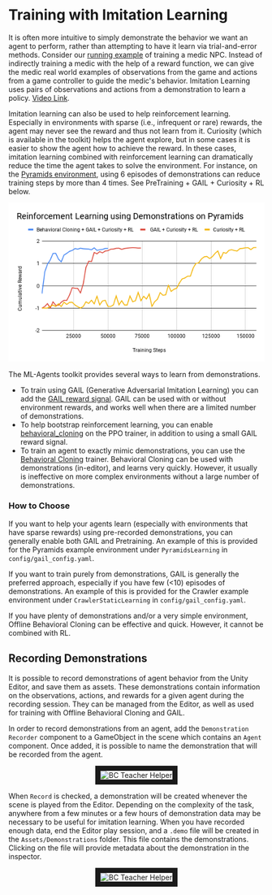 # Training with Imitation Learning

It is often more intuitive to simply demonstrate the behavior we want an agent
to perform, rather than attempting to have it learn via trial-and-error methods.
Consider our
[running example](ML-Agents-Overview.md#running-example-training-npc-behaviors)
of training a medic NPC. Instead of indirectly training a medic with the help
of a reward function, we can give the medic real world examples of observations
from the game and actions from a game controller to guide the medic's behavior.
Imitation Learning uses pairs of observations and actions from
a demonstration to learn a policy. [Video Link](https://youtu.be/kpb8ZkMBFYs).

Imitation learning can also be used to help reinforcement learning. Especially in
environments with sparse (i.e., infrequent or rare) rewards, the agent may never see
the reward and thus not learn from it. Curiosity (which is available in the toolkit)
helps the agent explore, but in some cases
it is easier to show the agent how to achieve the reward. In these cases,
imitation learning combined with reinforcement learning can dramatically
reduce the time the agent takes to solve the environment.
For instance, on the [Pyramids environment](Learning-Environment-Examples.md#pyramids),
using 6 episodes of demonstrations can reduce training steps by more than 4 times.
See PreTraining + GAIL + Curiosity + RL below.

<p align="center">
  <img src="images/mlagents-ImitationAndRL.png"
       alt="Using Demonstrations with Reinforcement Learning"
       width="700" border="0" />
</p>

The ML-Agents toolkit provides several ways to learn from demonstrations.

* To train using GAIL (Generative Adversarial Imitation Learning) you can add the
  [GAIL reward signal](Reward-Signals.md#gail-reward-signal). GAIL can be
  used with or without environment rewards, and works well when there are a limited
  number of demonstrations.
* To help bootstrap reinforcement learning, you can enable
  [behavioral_cloning](Training-PPO.md#optional-behavioral_cloning-using-demonstrations)
  on the PPO trainer, in addition to using a small GAIL reward signal.
* To train an agent to exactly mimic demonstrations, you can use the
  [Behavioral Cloning](Training-Behavioral-Cloning.md) trainer. Behavioral Cloning can be
  used with demonstrations (in-editor), and learns very quickly. However, it usually is ineffective
  on more complex environments without a large number of demonstrations.

### How to Choose

If you want to help your agents learn (especially with environments that have sparse rewards)
using pre-recorded demonstrations, you can generally enable both GAIL and Pretraining.
An example of this is provided for the Pyramids example environment under
 `PyramidsLearning` in `config/gail_config.yaml`.

If you want to train purely from demonstrations, GAIL is generally the preferred approach, especially
if you have few (<10) episodes of demonstrations. An example of this is provided for the Crawler example
environment under `CrawlerStaticLearning` in `config/gail_config.yaml`.

If you have plenty of demonstrations and/or a very simple environment, Offline Behavioral Cloning can be effective and quick. However, it cannot be combined with RL.

## Recording Demonstrations

It is possible to record demonstrations of agent behavior from the Unity Editor,
and save them as assets. These demonstrations contain information on the
observations, actions, and rewards for a given agent during the recording session.
They can be managed from the Editor, as well as used for training with Offline
Behavioral Cloning and GAIL.

In order to record demonstrations from an agent, add the `Demonstration Recorder`
component to a GameObject in the scene which contains an `Agent` component.
Once added, it is possible to name the demonstration that will be recorded
from the agent.

<p align="center">
  <img src="images/demo_component.png"
       alt="BC Teacher Helper"
       width="375" border="10" />
</p>

When `Record` is checked, a demonstration will be created whenever the scene
is played from the Editor. Depending on the complexity of the task, anywhere
from a few minutes or a few hours of demonstration data may be necessary to
be useful for imitation learning. When you have recorded enough data, end
the Editor play session, and a `.demo` file will be created in the
`Assets/Demonstrations` folder. This file contains the demonstrations.
Clicking on the file will provide metadata about the demonstration in the
inspector.

<p align="center">
  <img src="images/demo_inspector.png"
       alt="BC Teacher Helper"
       width="375" border="10" />
</p>
